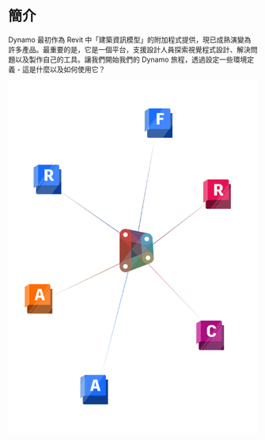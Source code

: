 # 簡介

Dynamo 最初作為 Revit 中「建築資訊模型」的附加程式提供，現已成熟演變為許多產品。最重要的是，它是一個平台，支援設計人員探索視覺程式設計、解決問題以及製作自己的工具。讓我們開始我們的 Dynamo 旅程，透過設定一些環境定義 - 這是什麼以及如何使用它？

![Dynamo Ecosystem](<./images/intro dynamo cover.jpg>)
